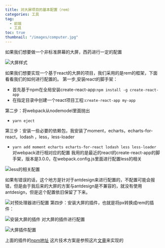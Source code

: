 ```yaml
---
title: 对大屏项目的基本配置（rem）
categories: 工具
tag:
  - 前端
  - 工具
toc: true
thumbnail: "/images/computer.jpg"
---
```

如果我们想要做一个非标准屏幕的大屏，西药进行一定的配置
<!--more-->

![大屏样式](/images/6.png)

如果我们想要实现一个基于react的大屏的项目，我们采用的是rem的框架，下面看看我们的如何进行配置的。
第一步,安装react的脚手架：
-   首先基于npm在全局安装create-react-app:`npm install -g create-react-app`
- 在指定目录中创建一个react项目工程:`create-react-app my-app`

第二步：将webpack从nodemodel里面抛出
- `yarn eject`

第三步：安装一些必要的依赖包，我安装了moment，echarts，echarts-for-react，lodash ，less，less-loader
- `yarn add moment echarts echarts-for-react lodash less less-loader`
对webpack进行相对应的配置
我用的是最近的react的create-react-app的脚手架，版本是3.0.0，在webpack.config.js里面进行配置less的相关

![less的相关配置](/images/7.png)

如果有错误的话，这个地方是针对于antdesign来进行配置的，不配置可能会报错，但是由于我后来的大屏的方案与antdesign是不兼容的，就没有使用antdesign，但是这个配置依旧保留了下来。

![对预处理器进行配置](/images/8.png)
第四步：安装大屏的插件，也就是将px转换成rem的插件：

![安装大屏的插件](/images/9.png)
对大屏的插件进行配置

![大屏插件配置](/images/10.png)

上面的插件的[npm地址](https://www.npmjs.com/package/@njleonzhang/postcss-px-to-rem)
这片技术方案是参照这片[文章](https://www.njleonzhang.com/2018/08/15/flexible-pc-full-screen.html)来实现的